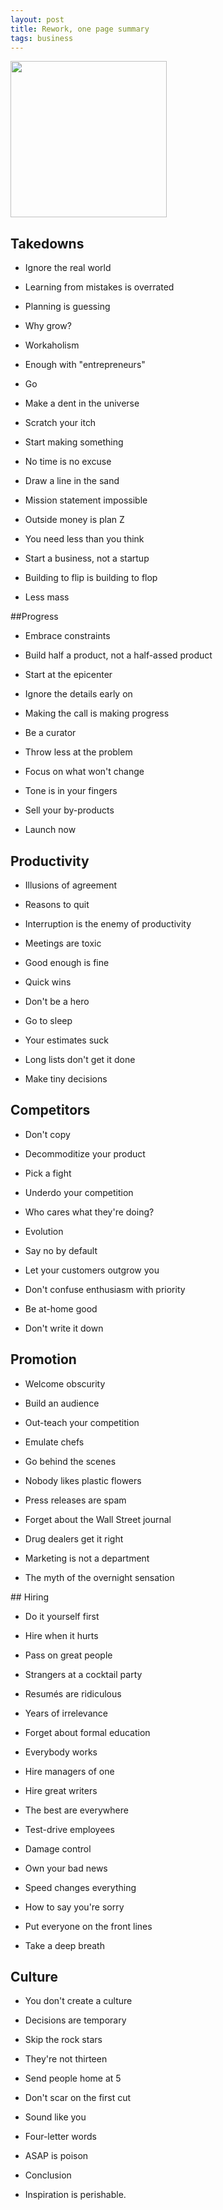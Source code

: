 ```yaml
---
layout: post
title: Rework, one page summary
tags: business  
---
```


<img height="250"  src="https://i.gr-assets.com/images/S/compressed.photo.goodreads.com/books/1391275636l/6732019.jpg" /> 


## Takedowns 

+ Ignore the real world 

+ Learning from mistakes is overrated 

+ Planning is guessing 

+ Why grow? 

+ Workaholism 

+ Enough with "entrepreneurs" 

+ Go 

+ Make a dent in the universe 

+ Scratch your itch 

+ Start making something 

+ No time is no excuse 

+ Draw a line in the sand 

+ Mission statement impossible 

+ Outside money is plan Z 

+ You need less than you think 

+ Start a business, not a startup 

+ Building to flip is building to flop 

+ Less mass 

##Progress 

+ Embrace constraints 

+ Build half a product, not a half-assed product 

+ Start at the epicenter 

+ Ignore the details early on 

+ Making the call is making progress 

+ Be a curator 

+ Throw less at the problem 

+ Focus on what won't change 

+ Tone is in your fingers 

+ Sell your by-products 

+ Launch now 

## Productivity 

+ Illusions of agreement 

+ Reasons to quit 

+ Interruption is the enemy of productivity 

+ Meetings are toxic 

+ Good enough is fine 

+ Quick wins 

+ Don't be a hero 

+ Go to sleep 

+ Your estimates suck 

+ Long lists don't get it done 

+ Make tiny decisions 

## Competitors 

+ Don't copy 

+ Decommoditize your product 

+ Pick a fight 

+ Underdo your competition 

+ Who cares what they're doing? 

+ Evolution 

+ Say no by default 

+ Let your customers outgrow you 

+ Don't confuse enthusiasm with priority 

+ Be at-home good 

+ Don't write it down 

## Promotion 

+ Welcome obscurity 

+ Build an audience 

+ Out-teach your competition 

+ Emulate chefs 

+ Go behind the scenes 

+ Nobody likes plastic flowers 

+ Press releases are spam 

+ Forget about the Wall Street journal 

+ Drug dealers get it right 

+ Marketing is not a department 

+ The myth of the overnight sensation 

## Hiring 

+ Do it yourself first 

+ Hire when it hurts 

+ Pass on great people 

+ Strangers at a cocktail party 

+ Resumés are ridiculous 

+ Years of irrelevance 

+ Forget about formal education 

+ Everybody works 

+ Hire managers of one 

+ Hire great writers 

+ The best are everywhere 

+ Test-drive employees 

+ Damage control 

+ Own your bad news 

+ Speed changes everything 

+ How to say you're sorry 

+ Put everyone on the front lines 

+ Take a deep breath 

## Culture 

+ You don't create a culture 

+ Decisions are temporary 

+ Skip the rock stars 

+ They're not thirteen 

+ Send people home at 5 

+ Don't scar on the first cut 

+ Sound like you 

+ Four-letter words 

+ ASAP is poison 

+ Conclusion 

+ Inspiration is perishable.


